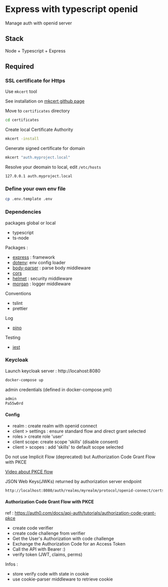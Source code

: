 # Express with typescript openid

Manage auth with openid server

## Stack

Node + Typescript  + Express

## Required


### SSL certificate for Https

Use `mkcert` tool

See installation on [mkcert github page](https://github.com/FiloSottile/mkcert)


Move to `certificates` directory

```bash
cd certificates
```

Create local Certificate Authority

```bash
mkcert -install
```

Generate signed certificate for domain

```bash
mkcert "auth.myproject.local"
```

Resolve your deomain to local,  edit `/etc/hosts`

```
127.0.0.1 auth.myproject.local
```


### Define your own env file

```bash
cp .env.template .env
```

### Dependencies 

packages global or local

* typescript
* ts-node

Packages :

* [express](https://www.npmjs.com/package/express) : framework
* [dotenv](https://www.npmjs.com/package/dotenv): env config loader
* [body-parser](https://www.npmjs.com/package/body-parser) : parse body middleware
* [cors](https://www.npmjs.com/package/cors) 
* [helmet](https://www.npmjs.com/package/helmet) : security middleware 
* [morgan](https://www.npmjs.com/package/morgan) : logger middleware


Conventions

* tslint
* prettier

Log

* [pino](https://getpino.io/#/)

Testing

* [jest](https://jestjs.io/)



### Keycloak

Launch keycloak server :  http://locahost:8080

```bash
docker-compose up
```

admin credentials (defined in docker-compose.yml)

```bash
admin
Pa55w0rd
```

#### Config

 * realm : create realm with openid connect
 * client > settings : ensure standard flow and direct grant selected
 * roles > create role 'user'
 * client scope:  create scope 'skills' (disable consent)
 * client > scopes :  add 'skills' to default scope selected

Do not use Implicit Flow (deprecated) but Authorization Code Grant Flow with PKCE

[Video about PKCE flow](https://www.youtube.com/watch?v=CHzERullHe8)


JSON Web Keys(JWKs) returned by authorization server endpoint

```bash
http://localhost:8080/auth/realms/myrealm/protocol/openid-connect/certs
```



#### Authorization Code Grant Flow with PKCE

ref : https://auth0.com/docs/api-auth/tutorials/authorization-code-grant-pkce

* create code verifier
* create code challenge from verifier
* Get the User's Authorization with code challenge
* Exchange the Authorization Code for an Access Token
* Call the API  with Bearer :)
* verify token  (JWT, claims, perms)


Infos :

* store verify code with state in cookie
* use cookie-parser middleware to retrieve cookie


